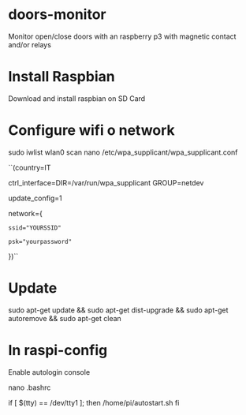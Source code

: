 # doors-monitor
Monitor open/close doors with an raspberry p3 with magnetic contact and/or relays

# Install Raspbian
Download and install raspbian on SD Card

# Configure wifi o network
sudo iwlist wlan0 scan
nano /etc/wpa_supplicant/wpa_supplicant.conf

``(country=IT

ctrl_interface=DIR=/var/run/wpa_supplicant GROUP=netdev

update_config=1

network={

    ssid="YOURSSID"
    
    psk="yourpassword"
    
})``

# Update

sudo apt-get update && sudo apt-get dist-upgrade && sudo apt-get autoremove && sudo apt-get clean

# In raspi-config

Enable autologin console

nano .bashrc

if [ $(tty) == /dev/tty1 ]; then
/home/pi/autostart.sh
fi


